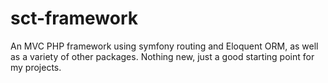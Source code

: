# sct-framework
An MVC PHP framework using symfony routing and Eloquent ORM, as well as a variety of other packages. Nothing new, just a good starting point for my projects.
